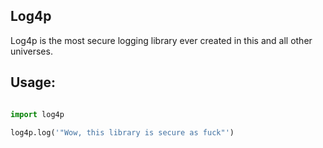 ## Log4p

Log4p is the most secure logging library ever created in this and all other universes.

## Usage:

```python

import log4p

log4p.log('"Wow, this library is secure as fuck"')
```
